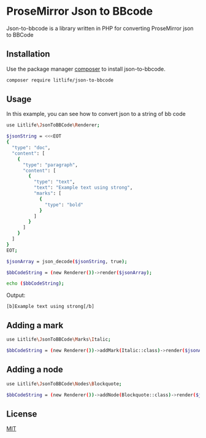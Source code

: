 # ProseMirror Json to BBcode

Json-to-bbcode is a library written in PHP for converting ProseMirror json to BBCode

## Installation

Use the package manager [composer](https://getcomposer.org/) to install json-to-bbcode.

```bash
composer require litlife/json-to-bbcode
```

## Usage

In this example, you can see how to convert json to a string of bb code

```bash
use Litlife\JsonToBBCode\Renderer;

$jsonString = <<<EOT
{
  "type": "doc",
  "content": [
    {
      "type": "paragraph",
      "content": [
        {
          "type": "text",
          "text": "Example text using strong",
          "marks": [
            {
              "type": "bold"
            }
          ]
        }
      ]
    }
  ]
}
EOT;

$jsonArray = json_decode($jsonString, true);

$bbCodeString = (new Renderer())->render($jsonArray);

echo ($bbCodeString);
```
Output:

`[b]Example text using strong[/b]`

## Adding a mark
```bash
use Litlife\JsonToBBCode\Marks\Italic;

$bbCodeString = (new Renderer())->addMark(Italic::class)->render($jsonArray);
```

## Adding a node
```bash
use Litlife\JsonToBBCode\Nodes\Blockquote;

$bbCodeString = (new Renderer())->addNode(Blockquote::class)->render($jsonArray);
```

## License
[MIT](https://choosealicense.com/licenses/mit/)
